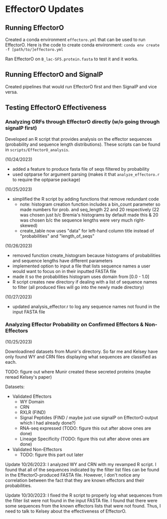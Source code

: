 # EffectorO Updates

## Running EffectorO

Created a conda environment `effectoro.yml` that can be used to run EffectorO. Here is the code to create conda environment: `conda env create -f [path/to/]effectoro.yml`

Ran EffectorO on `B_lac-SF5.protein.fasta` to test it and it works.

## Running EffectorO and SignalP

Created pipelines that would run EffectorO first and then SignalP and vice versa.

## Testing EffectorO Effectiveness

### Analyzing ORFs through EffectorO directly (w/o going through signalP first)

Developed an R script that provides analysis on the effector sequences (probability and sequence length distributions). These scripts can be found in `scripts/EffectorO_analysis`.

(10/24/2023)

- added a feature to produce fasta file of seqs filtered by probability
- used optparse for argument parsing (makes it that `analyze_effectoro.r` to require the optparse package)

(10/25/2023)

- simplified the R script by adding functions that remove redundant code
  - note: histogram creation function includes a bin_count parameter so made numbers for prob. and seq_length 22 and 20 respectively (22 was chosen just b/c Bremia's histograms by default made this & 20 was chosen b/c the sequence lengths were very much right-skewed)
  - create_table now uses "data" for left-hand column title instead of "probabilities" and "length_of_seqs"

(10/26/2023)

- removed function create_histogram because histograms of probabilities and sequence lengths have different parameters
- implemented option to input a file that lists sequence names a user would want to focus on in their inputted FASTA file
- made it so the probabilities histogram uses domain from [0.0 - 1.0]
- R script creates new directory if dealing with a list of sequence names to filter (all produced files will go into the newly made directory)

(10/27/2023)

- updated analysis_effector.r to log any sequence names not found in the input FASTA file

### Analyzing Effector Probability on Confirmed Effectors & Non-Effectors

(10/25/2023)

Downloadined datasets from Munir's directory. So far me and Kelsey have only found WY and CRN files displaying what sequences are classified as each.

TODO: figure out where Munir created these secreted proteins (maybe reread Kelsey's paper)

Datasets:

- Validated Effectors
  - WY Domain
  - CRN
  - RXLR (FIND)
  - Signal Peptides (FIND / maybe just use signalP on EffectorO output which I had already done?)
  - RNA-seq expressed (TODO: figure this out after above ones are done)
  - Lineage Specificity (TODO: figure this out after above ones are done)
- Validated Non-Effectors
  - TODO: figure this part out later

Update 10/26/2023: I analyzed WY and CRN with my revamped R script. I found that all of the sequences indicated by the filter list files can be found in the EffectorO-produced FASTA file. However, I don't notice any correlation between the fact that they are known effectors and their probabilities.

Update 10/30/2023: I fixed the R script to properly log what sequences from the filter list were not found in the input FASTA file. I found that there were some sequences from the known effectors lists that were not found. Thus, I need to talk to Kelsey about the effectiveness of EffectorO.
